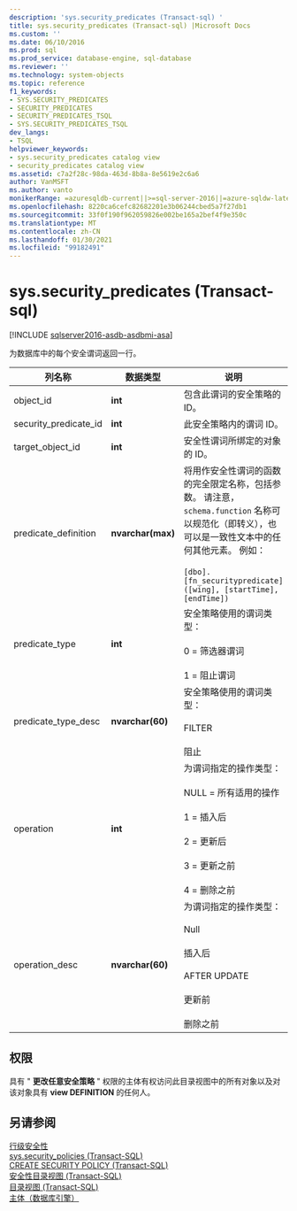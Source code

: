 ```yaml
---
description: 'sys.security_predicates (Transact-sql) '
title: sys.security_predicates (Transact-sql) |Microsoft Docs
ms.custom: ''
ms.date: 06/10/2016
ms.prod: sql
ms.prod_service: database-engine, sql-database
ms.reviewer: ''
ms.technology: system-objects
ms.topic: reference
f1_keywords:
- SYS.SECURITY_PREDICATES
- SECURITY_PREDICATES
- SECURITY_PREDICATES_TSQL
- SYS.SECURITY_PREDICATES_TSQL
dev_langs:
- TSQL
helpviewer_keywords:
- sys.security_predicates catalog view
- security_predicates catalog view
ms.assetid: c7a2f28c-98da-463d-8b8a-8e5619e2c6a6
author: VanMSFT
ms.author: vanto
monikerRange: =azuresqldb-current||>=sql-server-2016||=azure-sqldw-latest||>=sql-server-linux-2017||=azuresqldb-mi-current
ms.openlocfilehash: 8220ca6cefc82682201e3b06244cbed5a7f27db1
ms.sourcegitcommit: 33f0f190f962059826e002be165a2bef4f9e350c
ms.translationtype: MT
ms.contentlocale: zh-CN
ms.lasthandoff: 01/30/2021
ms.locfileid: "99182491"
---
```

# <a name="syssecurity_predicates-transact-sql"></a>sys.security_predicates (Transact-sql) 
[!INCLUDE [sqlserver2016-asdb-asdbmi-asa](../../includes/applies-to-version/sqlserver2016-asdb-asdbmi-asa.md)]

  为数据库中的每个安全谓词返回一行。  
  
|列名称|数据类型|说明|  
|-----------------|---------------|-----------------|  
|object_id|**int**|包含此谓词的安全策略的 ID。|  
|security_predicate_id|**int**|此安全策略内的谓词 ID。|  
|target_object_id|**int**|安全性谓词所绑定的对象的 ID。|  
|predicate_definition|**nvarchar(max)**|将用作安全性谓词的函数的完全限定名称，包括参数。 请注意，`schema.function` 名称可以规范化（即转义），也可以是一致性文本中的任何其他元素。 例如：<br /><br /> `[dbo].[fn_securitypredicate]([wing], [startTime], [endTime])`|  
|predicate_type|**int**|安全策略使用的谓词类型：<br /><br /> 0 = 筛选器谓词<br /><br /> 1 = 阻止谓词|  
|predicate_type_desc|**nvarchar(60)**|安全策略使用的谓词类型：<br /><br /> FILTER<br /><br /> 阻止|  
|operation|**int**|为谓词指定的操作类型：<br /><br /> NULL = 所有适用的操作<br /><br /> 1 = 插入后<br /><br /> 2 = 更新后<br /><br /> 3 = 更新之前<br /><br /> 4 = 删除之前|  
|operation_desc|**nvarchar(60)**|为谓词指定的操作类型：<br /><br /> Null<br /><br /> 插入后<br /><br /> AFTER UPDATE<br /><br /> 更新前<br /><br /> 删除之前|  
  
## <a name="permissions"></a>权限  
 具有 " **更改任意安全策略** " 权限的主体有权访问此目录视图中的所有对象以及对该对象具有 **view DEFINITION** 的任何人。  
  
## <a name="see-also"></a>另请参阅  
 [行级安全性](../../relational-databases/security/row-level-security.md)   
 [sys.security_policies (Transact-SQL)](../../relational-databases/system-catalog-views/sys-security-policies-transact-sql.md)   
 [CREATE SECURITY POLICY (Transact-SQL)](../../t-sql/statements/create-security-policy-transact-sql.md)   
 [安全性目录视图 (Transact-SQL)](../../relational-databases/system-catalog-views/security-catalog-views-transact-sql.md)   
 [目录视图 (Transact-SQL)](../../relational-databases/system-catalog-views/catalog-views-transact-sql.md)   
 [主体（数据库引擎）](../../relational-databases/security/authentication-access/principals-database-engine.md)  
  
  
